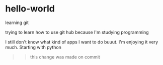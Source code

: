 # hello-world
learning git

trying to learn how to use git hub because I'm studying programming

I  still don't know what kind of apps I want to do buuut. I'm enjoying it very much.
Starting with python

>> this change was made on commit
